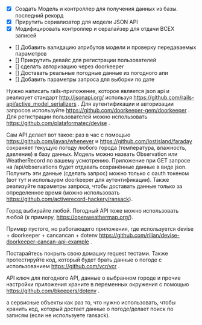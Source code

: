 - [x] Создать Модель и контроллер для получения данных из базы. последний рекорд
- [x] Прирутить сериализатор для модели JSON API
- [x] Модифицировать контроллер и сералайзер для отдачи ВСЕХ записей
- [] Добавить валидацию атрибутов модели и проверку передаваемых параметров   
- [] Прикрутить девайс для регистрации пользователей
- [] сделать авторизацию через doorkeeper
- [] Доставать реальные погодные данные из погодного апи
- [] Добавить параметры запроса для выборки по дате


Нужно написать rails-приложение, которое является json api и реализует стандарт http://jsonapi.org/ используя https://github.com/rails-api/active_model_serializers . Для аутентификации и авторизации запросов используйте https://github.com/doorkeeper-gem/doorkeeper . Для регистрации пользователей можно использовать https://github.com/plataformatec/devise .

Сам API делает вот такое: раз в час с помощью https://github.com/javan/whenever и https://github.com/lostisland/faraday сохраняет текущую погоду любого города (температура, влажность, давление) в базу данных. Модель можно назвать Observation или WeatherRecord по вашему усмотрению. Приложение при GET запросе на /api/observations будет отдавать сохранённые данные в виде json. Получить эти данные (сделать запрос) можно только c oauth токеном (вот тут и используем doorkeeper для аутентификации). Также реализуйте параметры запроса, чтобы доставать данные только за определенное время (можно использовать https://github.com/activerecord-hackery/ransack).

Город выбирайте любой. Погодный API тоже можно использовать любой (к примеру, https://openweathermap.org/).

Пример пустого, но работающего приложения, где используется devise + doorkeeper + cancancan + dotenv https://github.com/rilian/devise-doorkeeper-cancan-api-example .

Постарайтесь покрыть свою домашку request тестами. Также протестируйте код, который будет брать данные о погоде с использованием https://github.com/vcr/vcr .

API ключ для погодного API, данные о выбранном городе и прочие настройки приложения храните в переменных окружения с помощью https://github.com/bkeepers/dotenv .

а сервисные объекты как раз то, что нужно использовать, чтобы хранить код, который достает данные о погоде/делает поиск по записям (если не используете ransack).
